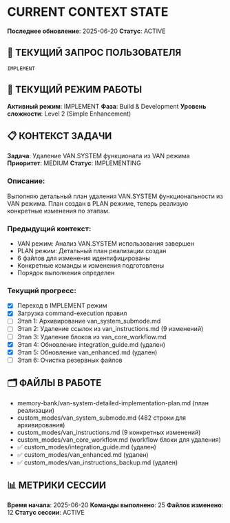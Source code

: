 # CURRENT CONTEXT STATE

**Последнее обновление**: 2025-06-20
**Статус**: ACTIVE

## 🎯 ТЕКУЩИЙ ЗАПРОС ПОЛЬЗОВАТЕЛЯ
```
IMPLEMENT
```

## 🔧 ТЕКУЩИЙ РЕЖИМ РАБОТЫ
**Активный режим**: IMPLEMENT
**Фаза**: Build & Development
**Уровень сложности**: Level 2 (Simple Enhancement)

## 📋 КОНТЕКСТ ЗАДАЧИ
**Задача**: Удаление VAN.SYSTEM функционала из VAN режима
**Приоритет**: MEDIUM
**Статус**: IMPLEMENTING

### Описание:
Выполняю детальный план удаления VAN.SYSTEM функциональности из VAN режима. План создан в PLAN режиме, теперь реализую конкретные изменения по этапам.

### Предыдущий контекст:
- VAN режим: Анализ VAN.SYSTEM использования завершен
- PLAN режим: Детальный план реализации создан
- 6 файлов для изменения идентифицированы
- Конкретные команды и изменения подготовлены
- Порядок выполнения определен

### Текущий прогресс:
- [x] Переход в IMPLEMENT режим
- [x] Загрузка command-execution правил
- [ ] Этап 1: Архивирование van_system_submode.md
- [ ] Этап 2: Удаление ссылок из van_instructions.md (9 изменений)
- [ ] Этап 3: Удаление блоков из van_core_workflow.md
- [x] Этап 4: Обновление integration_guide.md (удален)
- [x] Этап 5: Обновление van_enhanced.md (удален)
- [ ] Этап 6: Очистка резервных файлов

## 🗂️ ФАЙЛЫ В РАБОТЕ
- memory-bank/van-system-detailed-implementation-plan.md (план реализации)
- custom_modes/van_system_submode.md (482 строки для архивирования)
- custom_modes/van_instructions.md (9 конкретных изменений)
- custom_modes/van_core_workflow.md (workflow блоки для удаления)
- ✅ custom_modes/integration_guide.md (удален)
- ✅ custom_modes/van_enhanced.md (удален)
- ✅ custom_modes/van_instructions_backup.md (удален)

## 📊 МЕТРИКИ СЕССИИ
**Время начала**: 2025-06-20
**Команды выполнено**: 25
**Файлов изменено**: 12
**Статус сессии**: ACTIVE